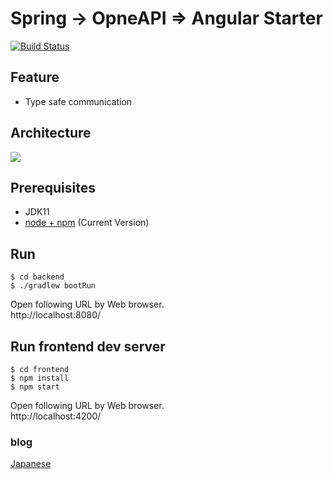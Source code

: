 
# Spring -> OpneAPI => Angular Starter

[![Build Status](https://travis-ci.org/chibat/spring-openapi-angular-starter.svg?branch=master)](https://travis-ci.org/chibat/spring-openapi-angular-starter)

## Feature

* Type safe communication

## Architecture

<img src="https://docs.google.com/drawings/d/e/2PACX-1vSxXwLG6sgD4_NhSHS4cT3R2geZeDDz2lMDlSYnecIG77jE-Eu9KRdFYrLeMLV6LyBY6Ftft09APNHQ/pub?w=632&amp;h=367">

## Prerequisites

* JDK11
* [node + npm](https://nodejs.org/) (Current Version)

## Run

```
$ cd backend
$ ./gradlew bootRun
```

Open following URL by Web browser.  
http://localhost:8080/

## Run frontend dev server

```
$ cd frontend
$ npm install
$ npm start
```

Open following URL by Web browser.  
http://localhost:4200/

### blog

[Japanese]()

